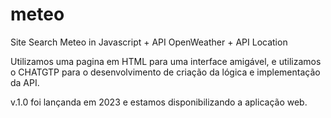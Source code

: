 # meteo
Site Search Meteo in Javascript + API OpenWeather + API Location

Utilizamos uma pagina em HTML para uma interface amigável, e utilizamos o CHATGTP
para o desenvolvimento de criação da lógica e implementação da API.

v.1.0 foi lançanda em 2023 e estamos disponibilizando a aplicação web.

